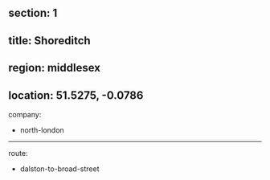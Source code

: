 section: 1
----
title: Shoreditch
----
region: middlesex
----
location: 51.5275, -0.0786
----
company:
- north-london
----
route:
- dalston-to-broad-street
